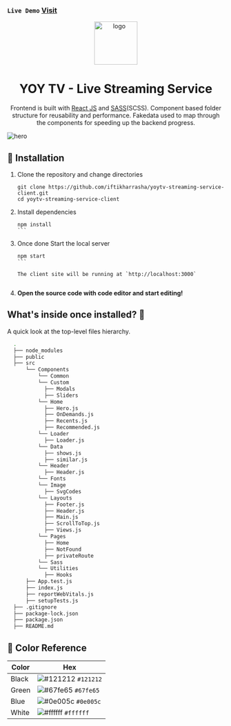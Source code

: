 ### `Live Demo` [Visit](https://siteprogress.netlify.app/)

<p align="center">
  <a href="https://siteprogress.netlify.app/">
    <img alt="logo" src="https://i.ibb.co/1KmhBYr/YOY-green.png" width="100" />
  </a>
</p>

<h1 align="center">
  YOY TV - Live Streaming Service
</h1>

<p align="center">
  Frontend is built with <a href="https://reactjs.org/" target="_blank">React JS</a> and <a href="https://sass-lang.com/" target="_blank">SASS</a>(SCSS). Component based folder structure for reusability and performance. Fakedata used to map through the components for speeding up the backend progress. 
</p>

![hero](https://i.ibb.co/Pj5Z5yZ/gig-preview.png)

## 🚀 Installation

1.  Clone the repository and change directories

    ```open terminal and paste below
    git clone https://github.com/iftikharrasha/yoytv-streaming-service-client.git
    cd yoytv-streaming-service-client
    ```

2. Install dependencies

    ````open terminal and run below
    npm install
    ```

3. Once done Start the local server

    ````open terminal and run below
    npm start
    ```

    The client site will be running at `http://localhost:3000`
    

4.  **Open the source code with code editor and start editing!**


## What's inside once installed? 🧐

A quick look at the top-level files hierarchy.

```sh
  .
  ├── node_modules
  ├── public 
  ├── src
      └── Components
          └── Common
          └── Custom
            ├── Modals
            ├── Sliders
          └── Home
            ├── Hero.js
            ├── OnDemands.js
            ├── Recents.js
            ├── Recommended.js
          └── Loader
            ├── Loader.js
          └── Data
            ├── shows.js
            ├── similar.js
          └── Header
            ├── Header.js
          └── Fonts
          └── Image
            ├── SvgCodes
          └── Layouts
            ├── Footer.js
            ├── Header.js
            ├── Main.js
            ├── ScrollToTop.js
            ├── Views.js
          └── Pages
            ├── Home
            ├── NotFound
            ├── privateRoute
          └── Sass
          └── Utilities
            ├── Hooks
      ├── App.test.js
      ├── index.js
      ├── reportWebVitals.js
      ├── setupTests.js
  ├── .gitignore
  ├── package-lock.json
  ├── package.json
  ├── README.md
 ```
 
 ## 🎨 Color Reference
| Color          | Hex                                                                |
| -------------- | ------------------------------------------------------------------ |
| Black          | ![#121212](https://via.placeholder.com/10/121212?text=+) `#121212` |
| Green        | ![#67fe65](https://via.placeholder.com/10/67fe65?text=+) `#67fe65` |
| Blue        | ![#0e005c](https://via.placeholder.com/10/0e005c?text=+) `#0e005c` |
| White          | ![#ffffff](https://via.placeholder.com/10/ffffff?text=+) `#ffffff` |


